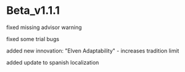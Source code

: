 # Beta_v1.1.1

fixed missing advisor warning

fixed some trial bugs

added new innovation: "Elven Adaptability"
    - increases tradition limit

added update to spanish localization